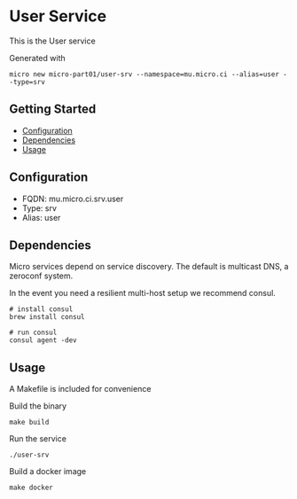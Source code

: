 # User Service

This is the User service

Generated with

```
micro new micro-part01/user-srv --namespace=mu.micro.ci --alias=user --type=srv
```

## Getting Started

- [Configuration](#configuration)
- [Dependencies](#dependencies)
- [Usage](#usage)

## Configuration

- FQDN: mu.micro.ci.srv.user
- Type: srv
- Alias: user

## Dependencies

Micro services depend on service discovery. The default is multicast DNS, a zeroconf system.

In the event you need a resilient multi-host setup we recommend consul.

```
# install consul
brew install consul

# run consul
consul agent -dev
```

## Usage

A Makefile is included for convenience

Build the binary

```
make build
```

Run the service
```
./user-srv
```

Build a docker image
```
make docker
```